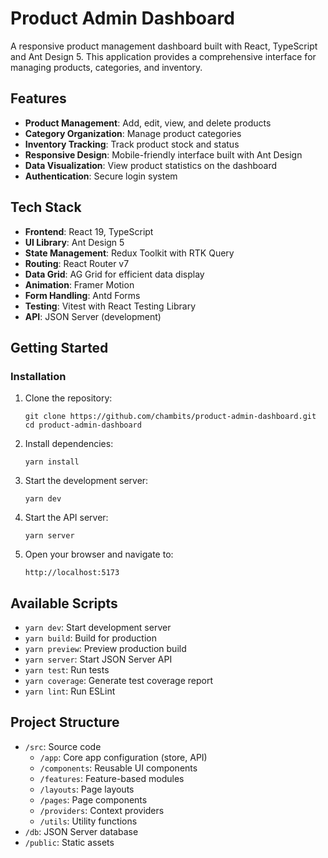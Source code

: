 # Product Admin Dashboard

A responsive product management dashboard built with React, TypeScript and Ant Design 5. This application provides a comprehensive interface for managing products, categories, and inventory.

## Features

- **Product Management**: Add, edit, view, and delete products
- **Category Organization**: Manage product categories
- **Inventory Tracking**: Track product stock and status
- **Responsive Design**: Mobile-friendly interface built with Ant Design
- **Data Visualization**: View product statistics on the dashboard
- **Authentication**: Secure login system

## Tech Stack

- **Frontend**: React 19, TypeScript
- **UI Library**: Ant Design 5
- **State Management**: Redux Toolkit with RTK Query
- **Routing**: React Router v7
- **Data Grid**: AG Grid for efficient data display
- **Animation**: Framer Motion
- **Form Handling**: Antd Forms
- **Testing**: Vitest with React Testing Library
- **API**: JSON Server (development)

## Getting Started

### Installation

1. Clone the repository:

   ```
   git clone https://github.com/chambits/product-admin-dashboard.git
   cd product-admin-dashboard
   ```

2. Install dependencies:

   ```
   yarn install
   ```

3. Start the development server:

   ```
   yarn dev
   ```

4. Start the API server:

   ```
   yarn server
   ```

5. Open your browser and navigate to:
   ```
   http://localhost:5173
   ```

## Available Scripts

- `yarn dev`: Start development server
- `yarn build`: Build for production
- `yarn preview`: Preview production build
- `yarn server`: Start JSON Server API
- `yarn test`: Run tests
- `yarn coverage`: Generate test coverage report
- `yarn lint`: Run ESLint

## Project Structure

- `/src`: Source code
  - `/app`: Core app configuration (store, API)
  - `/components`: Reusable UI components
  - `/features`: Feature-based modules
  - `/layouts`: Page layouts
  - `/pages`: Page components
  - `/providers`: Context providers
  - `/utils`: Utility functions
- `/db`: JSON Server database
- `/public`: Static assets
